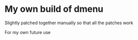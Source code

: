 # My own build of dmenu
Slightly patched together manually so that all the patches work

For my own future use
